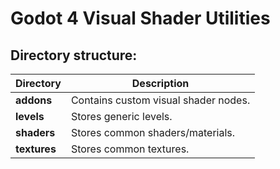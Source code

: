 # Godot 4 Visual Shader Utilities

## Directory structure:
| Directory | Description |
| --- | --- |
| **addons** | Contains custom visual shader nodes. |
| **levels** | Stores generic levels. |
| **shaders** | Stores common shaders/materials. |
| **textures** | Stores common textures. |

